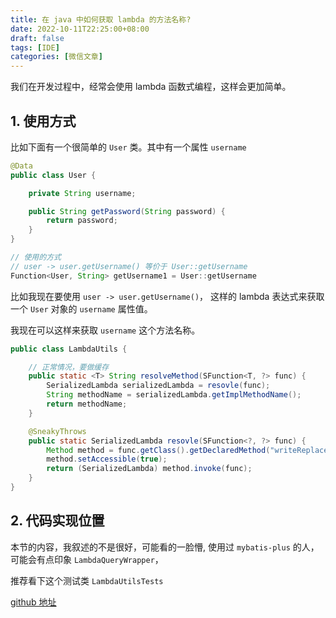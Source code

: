 ```yaml
---
title: 在 java 中如何获取 lambda 的方法名称?
date: 2022-10-11T22:25:00+08:00
draft: false
tags: [IDE]
categories: [微信文章]
---
```


我们在开发过程中，经常会使用 lambda 函数式编程，这样会更加简单。

## 1. 使用方式

比如下面有一个很简单的 `User` 类。其中有一个属性 `username`

```java
@Data
public class User {

	private String username;

	public String getPassword(String password) {
		return password;
	}
}

// 使用的方式
// user -> user.getUsername() 等价于 User::getUsername 
Function<User, String> getUsername1 = User::getUsername
```

比如我现在要使用 `user -> user.getUsername()`， 这样的 lambda 表达式来获取一个 `User` 对象的 `username` 属性值。

我现在可以这样来获取 `username` 这个方法名称。

```java
public class LambdaUtils {

	// 正常情况，要做缓存
	public static <T> String resolveMethod(SFunction<T, ?> func) {
		SerializedLambda serializedLambda = resovle(func);
		String methodName = serializedLambda.getImplMethodName();
		return methodName;
	}

	@SneakyThrows
	public static SerializedLambda resovle(SFunction<?, ?> func) {
		Method method = func.getClass().getDeclaredMethod("writeReplace");
		method.setAccessible(true);
		return (SerializedLambda) method.invoke(func);
	}
}
```

## 2. 代码实现位置

本节的内容，我叙述的不是很好，可能看的一脸懵, 使用过 `mybatis-plus` 的人，可能会有点印象 `LambdaQueryWrapper`，

推荐看下这个测试类 `LambdaUtilsTests`

[github 地址](https://github.com/ooooo-youwillsee/java-framework-guide/blob/main/spring-boot-lambda)




